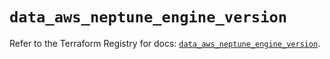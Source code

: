 # `data_aws_neptune_engine_version`

Refer to the Terraform Registry for docs: [`data_aws_neptune_engine_version`](https://registry.terraform.io/providers/hashicorp/aws/6.11.0/docs/data-sources/neptune_engine_version).
